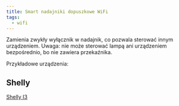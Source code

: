 ```yaml
---
title: Smart nadajniki dopuszkowe WiFi
tags:
  - wifi
---
```


Zamienia zwykły wyłącznik w nadajnik, co pozwala sterować innym urządzeniem. Uwaga: nie może sterować lampą ani urządzeniem bezpośrednio, bo nie zawiera przekaźnika.

Przykładowe urządzenia:

## Shelly

[Shelly I3](../producenci/Shelly/Shelly-I3)
